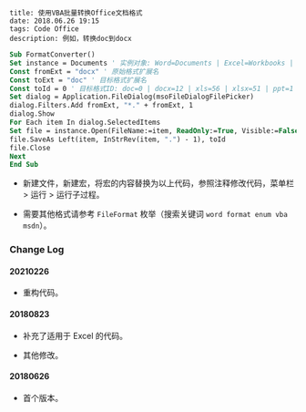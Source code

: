```
title: 使用VBA批量转换Office文档格式
date: 2018.06.26 19:15
tags: Code Office
description: 例如，转换doc到docx
```

```vb
Sub FormatConverter()
Set instance = Documents ' 实例对象: Word=Documents | Excel=Workbooks | PowerPoint=Presentations
Const fromExt = "docx" ' 原始格式扩展名
Const toExt = "doc" ' 目标格式扩展名
Const toId = 0 ' 目标格式ID: doc=0 | docx=12 | xls=56 | xlsx=51 | ppt=1 | pptx=24
Set dialog = Application.FileDialog(msoFileDialogFilePicker)
dialog.Filters.Add fromExt, "*." + fromExt, 1
dialog.Show
For Each item In dialog.SelectedItems
Set file = instance.Open(FileName:=item, ReadOnly:=True, Visible:=False)
file.SaveAs Left(item, InStrRev(item, ".") - 1), toId
file.Close
Next
End Sub
```

- 新建文件，新建宏，将宏的内容替换为以上代码，参照注释修改代码，菜单栏 > 运行 > 运行子过程。

- 需要其他格式请参考 `FileFormat` 枚举（搜索关键词 `word format enum vba msdn`）。

### Change Log

#### 20210226

- 重构代码。

#### 20180823

- 补充了适用于 Excel 的代码。

- 其他修改。

#### 20180626

- 首个版本。
